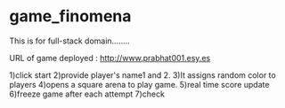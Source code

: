 # game_finomena
This is for full-stack domain........

URL of game deployed : http://www.prabhat001.esy.es

1)click start
2)provide player's name1 and 2.
3)It assigns random color to players
4)opens a square arena to play game.
5)real time score update
6)freeze game after each attempt
7)check

